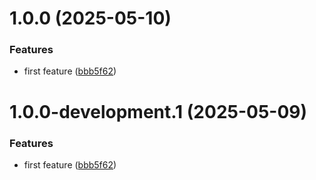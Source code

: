 # 1.0.0 (2025-05-10)


### Features

* first feature ([bbb5f62](https://github.com/dakorsun/srp/commit/bbb5f62824ea0548bc676b80fbfd57d52da7d003))

# 1.0.0-development.1 (2025-05-09)


### Features

* first feature ([bbb5f62](https://github.com/dakorsun/srp/commit/bbb5f62824ea0548bc676b80fbfd57d52da7d003))
